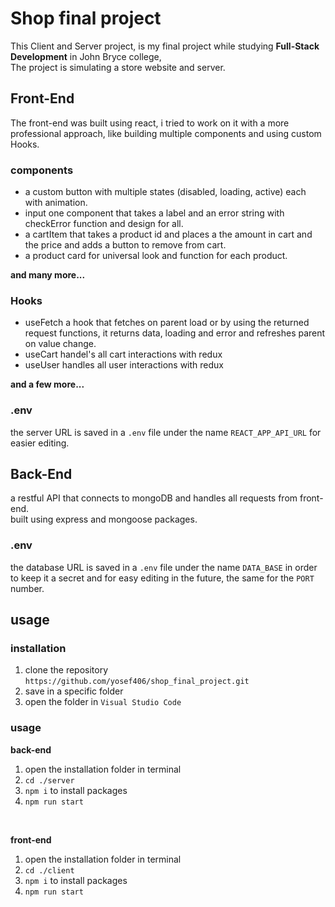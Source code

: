 # Shop final project
This Client and Server project, is my final project while studying **Full-Stack Development** in John Bryce college,<br>
The project is simulating a store website and server.

## Front-End
The front-end was built using react, i tried to work on it with a more professional approach, like building multiple components and using custom Hooks.
### components
- a custom button with multiple states (disabled, loading, active) each with animation.
- input one component that takes a label and an error string with checkError function and design for all.
- a cartItem that takes a product id and places a the amount in cart and the price and adds a button to remove from cart.
- a product card for universal look and function for each product.

**and many more...**

### Hooks
- useFetch a hook that fetches on parent load or by using the returned request functions, it returns data, loading and error and refreshes parent on value change.
- useCart handel's all cart interactions with redux
- useUser handles all user interactions with redux

**and a few more...**

### .env 
the server URL is saved in a `.env` file under the name `REACT_APP_API_URL` for easier editing.
## Back-End
a restful API that connects to mongoDB and handles all requests from front-end.<br>
built using express and mongoose packages.
### .env
the database URL is saved in a `.env` file under the name `DATA_BASE` in order to keep it a secret and for easy editing in the future, the same for the `PORT` number.
## usage
### installation
1. clone the repository `https://github.com/yosef406/shop_final_project.git`
2. save in a specific folder
3. open the folder in `Visual Studio Code`
### usage
**back-end**
1. open the installation folder in terminal 
2. `cd ./server`
3. `npm i` to install packages
4. `npm run start` 

<br>

**front-end**

1. open the installation folder in terminal 
2. `cd ./client`
3. `npm i` to install packages
4. `npm run start` 
